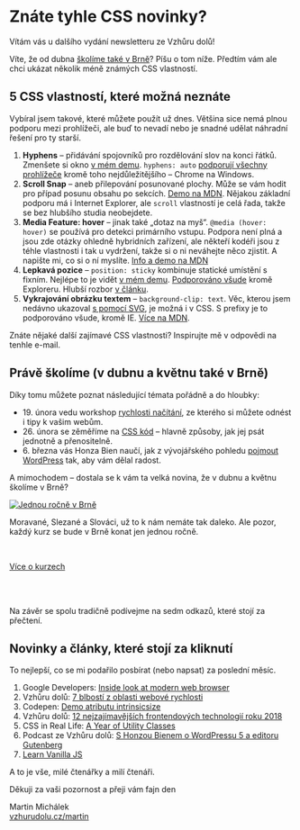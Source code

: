 # Znáte tyhle CSS novinky?

Vítám vás u dalšího vydání newsletteru ze Vzhůru dolů!

Víte, že od dubna [školíme také v Brně](https://www.vzhurudolu.cz/kurzy)? Píšu o tom níže. Předtím vám ale chci ukázat několik méně známých CSS vlastností.

## 5 CSS vlastností, které možná neznáte

Vybíral jsem takové, které můžete použít už dnes. Většina sice nemá plnou podporu mezi prohlížeči, ale buď to nevadí nebo je snadné udělat náhradní řešení pro ty starší.

1. **Hyphens** – přidávání spojovníků pro rozdělování slov na konci řátků. Zmenšete si okno [v mém demu](https://codepen.io/machal/pen/vbmpJw). `hyphens: auto` [podporují všechny prohlížeče](https://caniuse.com/#feat=css-hyphens) kromě toho nejdůležitějšího – Chrome na Windows.
2. **Scroll Snap** – aneb přilepování posunované plochy. Může se vám hodit pro případ posunu obsahu po sekcích. [Demo na MDN](https://developer.mozilla.org/en-US/docs/Web/CSS/CSS_Scroll_Snap/Basic_concepts). Nějakou základní podporu má i Internet Explorer, ale `scroll` vlastností je celá řada, takže se bez hlubšího studia neobejdete.
3. **Media Feature: hover** – jinak také „dotaz na myš“. `@media (hover: hover)` se používá pro detekci primárního vstupu. Podpora není plná a jsou zde otázky ohledně hybridních zařízení, ale někteří kodéři jsou z téhle vlastnosti i tak u vydržení, takže si o ni neváhejte něco zjistit. A napište mi, co si o ní myslíte. [Info a demo na MDN](https://developer.mozilla.org/en-US/docs/Web/CSS/@media/hover)
4. **Lepkavá pozice** – `position: sticky` kombinuje statické umístění s fixním. Nejlépe to je vidět [v mém demu](https://codepen.io/machal/pen/eGOgEY). [Podporováno všude](https://caniuse.com/#feat=css-sticky) kromě Exploreru. Hlubší rozbor [v článku](https://medium.com/@elad/css-position-sticky-how-it-really-works-54cd01dc2d46).
5. **Vykrajování obrázku textem** – `background-clip: text`. Věc, kterou jsem nedávno ukazoval [s pomocí SVG](https://www.vzhurudolu.cz/prirucka/reseni-svg-vyrezy), je možná i v CSS. S prefixy je to podporováno všude, kromě IE. [Více na MDN](https://developer.mozilla.org/en-US/docs/Web/CSS/background-clip).


Znáte nějaké další zajímavé CSS vlastnosti? Inspirujte mě v odpovědi na tenhle e-mail.

## Právě školíme (v dubnu a květnu také v Brně)

Díky tomu můžete poznat následující témata pořádně a do hloubky:

* 19. února vedu workshop [rychlosti načítání](https://www.vzhurudolu.cz/kurzy/rychlost-nacitani), ze kterého si můžete odnést i tipy k vašim webům.
* 26. února se zěměříme na [CSS kód](https://www.vzhurudolu.cz/kurzy/css-kod) – hlavně způsoby, jak jej psát jednotně a přenositelně.
* 6. března vás Honza Bien naučí, jak z vývojářského pohledu [pojmout WordPress](https://www.vzhurudolu.cz/kurzy/wordpress) tak, aby vám dělal radost.

A mimochodem – dostala se k vám ta velká novina, že v dubnu a květnu školíme v Brně?

[![Jednou ročně v Brně](https://gallery.mailchimp.com/d6be2f1899eba6a7651157403/images/88f3bc63-e644-4a5d-b36a-6641b5b11da4.jpg)](https://www.vzhurudolu.cz/kurzy)

Moravané, Slezané a Slováci, už to k nám nemáte tak daleko. Ale pozor, každý kurz se bude v Brně konat jen jednou ročně.

<br>

<p class="text-center" markdown="1">
<a class="vd-button" href="https://www.vzhurudolu.cz/kurzy">Více o kurzech</a>

<br><br>


Na závěr se spolu tradičně podívejme na sedm odkazů, které stojí za přečtení.

## Novinky a články, které stojí za kliknutí

To nejlepší, co se mi podařilo posbírat (nebo napsat) za poslední měsíc.

1. Google Developers: [Inside look at modern web browser](https://developers.google.com/web/updates/2018/09/inside-browser-part1)
2. Vzhůru dolů: [7 bl­bos­tí z ob­las­ti webo­vé rych­los­ti](https://www.vzhurudolu.cz/prirucka/rychlost-myty)
3. Codepen: [Demo atributu intrinsicsize](https://codepen.io/eeeps/pen/qLKwEZ)
4. Vzhůru dolů: [12 nej­za­jí­ma­věj­ších fron­ten­do­vých tech­no­lo­gií roku 2018](https://www.vzhurudolu.cz/blog/132-technologie-2018)
5. CSS in Real Life: [A Year of Utility Classes](https://css-irl.info/a-year-of-utility-classes/)
6. Podcast ze Vzhůru dolů: [S Honzou Bienem o WordPressu 5 a editoru Gutenberg](https://www.vzhurudolu.cz/podcast/134-podcast-gutenberg)
7. [Learn Vanilla JS](https://learnvanillajs.com/roadmap/)

A to je vše, milé čtenářky a milí čtenáři.

Děkuji za vaši pozornost a přeji vám fajn den

Martin Michálek  
[vzhurudolu.cz/martin](http://vzhurudolu.cz/martin)